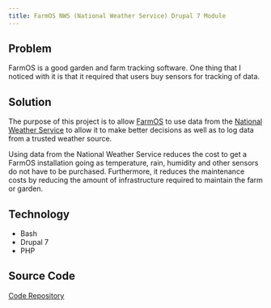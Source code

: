 ```yaml
---
title: FarmOS NWS (National Weather Service) Drupal 7 Module
---
```


## Problem

FarmOS is a good garden and farm tracking software. One thing that I noticed with it is that it
required that users buy sensors for tracking of data.

## Solution

The purpose of this project is to allow
<a href="https://farmos.org/" target="_blank">FarmOS</a> to use data from the
<a href="https://www.weather.gov" target="_blank">National Weather Service</a> to allow it
to make better decisions as well as to log data from a trusted weather source.

Using data from the National Weather Service reduces the cost to get a FarmOS installation going as
temperature, rain, humidity and other sensors do not have to be purchased. Furthermore, it reduces the
maintenance costs by reducing the amount of infrastructure required to maintain the farm or garden.

## Technology

* Bash
* Drupal 7
* PHP

## Source Code

<a href="https://github.com/almostengr/farmosnws" target="_blank">Code Repository</a>
